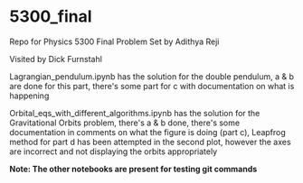 # 5300_final
Repo for Physics 5300 Final Problem Set by Adithya Reji

Visited by Dick Furnstahl

Lagrangian_pendulum.ipynb has the solution for the double pendulum, a & b are done for this part, there's some part for c with documentation on what is happening

Orbital_eqs_with_different_algorithms.ipynb has the solution for the Gravitational Orbits problem, there's a & b done, there's some documentation in comments on what the figure is doing (part c), Leapfrog method for part d has been attempted in the second plot, however the axes are incorrect and not displaying the orbits appropriately 

**Note: The other notebooks are present for testing git commands**
